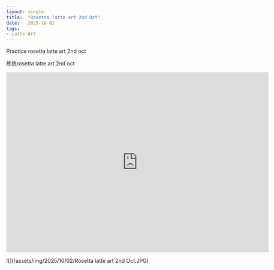```yaml
---
layout: single
title:  "Rosetta latte art 2nd Oct"
date:   2025-10-02
tags:
- Latte Art
---
```


Practice rosetta latte art 2nd oct

练练rosetta latte art 2nd oct

<div class="embed-container">
  <iframe
      src="https://www.youtube.com/embed/FtfUUpvutIw"
      width="700"
      height="480"
      frameborder="0"
      allowfullscreen="true">
  </iframe>
</div>

![](/assets/img/2025/10/02/Rosetta latte art 2nd Oct.JPG)
